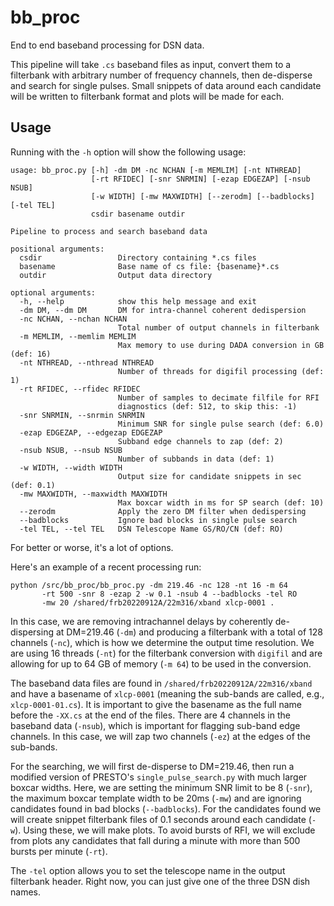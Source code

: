 # bb_proc
End to end baseband processing for DSN data.  

This pipeline will take `.cs` baseband files as input, 
convert them to a filterbank with arbitrary number of 
frequency channels, then de-disperse and search for 
single pulses. Small snippets of data around each 
candidate will be written to filterbank format and 
plots will be made for each.


## Usage 
Running with the `-h` option will show the following usage:

    usage: bb_proc.py [-h] -dm DM -nc NCHAN [-m MEMLIM] [-nt NTHREAD] 
                      [-rt RFIDEC] [-snr SNRMIN] [-ezap EDGEZAP] [-nsub NSUB]
                      [-w WIDTH] [-mw MAXWIDTH] [--zerodm] [--badblocks] [-tel TEL]
                      csdir basename outdir
    
    Pipeline to process and search baseband data
    
    positional arguments:
      csdir                 Directory containing *.cs files
      basename              Base name of cs file: {basename}*.cs
      outdir                Output data directory
    
    optional arguments:
      -h, --help            show this help message and exit
      -dm DM, --dm DM       DM for intra-channel coherent dedispersion
      -nc NCHAN, --nchan NCHAN
                            Total number of output channels in filterbank
      -m MEMLIM, --memlim MEMLIM
                            Max memory to use during DADA conversion in GB (def: 16)
      -nt NTHREAD, --nthread NTHREAD
                            Number of threads for digifil processing (def: 1)
      -rt RFIDEC, --rfidec RFIDEC
                            Number of samples to decimate filfile for RFI 
                            diagnostics (def: 512, to skip this: -1)
      -snr SNRMIN, --snrmin SNRMIN
                            Minimum SNR for single pulse search (def: 6.0)
      -ezap EDGEZAP, --edgezap EDGEZAP
                            Subband edge channels to zap (def: 2)
      -nsub NSUB, --nsub NSUB
                            Number of subbands in data (def: 1)
      -w WIDTH, --width WIDTH
                            Output size for candidate snippets in sec (def: 0.1)
      -mw MAXWIDTH, --maxwidth MAXWIDTH
                            Max boxcar width in ms for SP search (def: 10)
      --zerodm              Apply the zero DM filter when dedispersing
      --badblocks           Ignore bad blocks in single pulse search
      -tel TEL, --tel TEL   DSN Telescope Name GS/RO/CN (def: RO)

For better or worse, it's a lot of options.

Here's an example of a recent processing run:

    python /src/bb_proc/bb_proc.py -dm 219.46 -nc 128 -nt 16 -m 64 
           -rt 500 -snr 8 -ezap 2 -w 0.1 -nsub 4 --badblocks -tel RO 
           -mw 20 /shared/frb20220912A/22m316/xband xlcp-0001 .

In this case, we are removing intrachannel delays by coherently 
de-dispersing at DM=219.46 (`-dm`) and producing a filterbank with 
a total of 128 channels (`-nc`), which is how we determine the output 
time resolution.  We are using 16 threads (`-nt`) for the filterbank 
conversion with `digifil` and are allowing for up to 64 GB of memory 
(`-m 64`) to be used in the conversion. 

The baseband data files are 
found in `/shared/frb20220912A/22m316/xband` and have a basename of 
`xlcp-0001` (meaning the sub-bands are called, e.g., `xlcp-0001-01.cs`). 
It is important to give the basename as the full name before the `-XX.cs` 
at the end of the files.  There are 4 channels in the baseband data (`-nsub`), 
which is important for flagging sub-band edge channels.  In this case, 
we will zap two channels (`-ez`) at the edges of the sub-bands. 

For the searching, we will first de-disperse to DM=219.46, then run 
a modified version of PRESTO's `single_pulse_search.py` with much larger 
boxcar widths.  Here, we are setting the minimum SNR limit to be 8 (`-snr`), 
the maximum boxcar template width to be 20ms (`-mw`) and are ignoring candidates 
found in bad blocks (`--badblocks`).  For the candidates found we will create 
snippet filterbank files of 0.1 seconds around each candidate (`-w`).  Using 
these, we will make plots.  To avoid bursts of RFI, we will exclude from 
plots any candidates that fall during a minute with more than 500 bursts 
per minute (`-rt`).

The `-tel` option allows you to set the telescope name in the output filterbank 
header.  Right now, you can just give one of the three DSN dish names.



